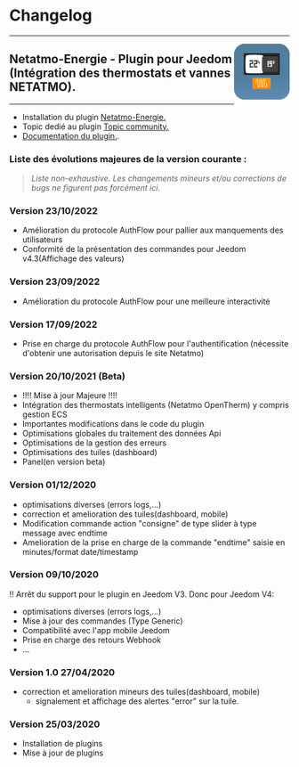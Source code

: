 # Changelog
---

<img align="right" src="../images/naEnergie_icon.png" width="100">

## Netatmo-Energie - Plugin pour Jeedom (Intégration des thermostats et vannes NETATMO).

---

* Installation du plugin [Netatmo-Energie.](https://limad.github.io/plugin-naEnergie/fr_FR/#tocAnchor-1-3)
* Topic dedié au plugin [Topic community.](https://community.jeedom.com/t/re-plugin-tiers-netatmo-energie/38002/)
* [Documentation du plugin.](https://community.jeedom.com/t/re-plugin-tiers-netatmo-energie/38002/).

### Liste des évolutions majeures de la version courante :
>*Liste non-exhaustive. Les changements mineurs et/ou corrections de bugs ne figurent pas forcément ici.*
>
### Version 23/10/2022
* Amélioration du protocole AuthFlow pour pallier aux manquements des utilisateurs
* Conformité de la présentation des commandes pour Jeedom v4.3(Affichage des valeurs)

### Version 23/09/2022
* Amélioration du protocole AuthFlow pour une meilleure interactivité

### Version 17/09/2022
* Prise en charge du protocole AuthFlow pour l'authentification (nécessite d'obtenir une autorisation depuis le site Netatmo)
 
### Version 20/10/2021 (Beta)
* !!!! Mise à jour Majeure !!!!
* Intégration des thermostats intelligents (Netatmo OpenTherm) y compris gestion ECS
* Importantes modifications dans le code du plugin
* Optimisations globales du traitement des données Api
* Optimisations de la gestion des erreurs
* Optimisations des tuiles (dashboard)
* Panel(en version beta)
  
### Version 01/12/2020
* optimisations diverses (errors logs,...)
* correction et amelioration des tuiles(dashboard, mobile)
* Modification commande action "consigne" de type slider à type message avec endtime
* Amelioration de la prise en charge de la commande "endtime" saisie en minutes/format date/timestamp
  
### Version 09/10/2020
!! Arrêt du support pour le plugin en Jeedom V3. Donc pour Jeedom V4:

* optimisations diverses (errors logs,...)
* Mise à jour des commandes (Type Generic)
* Compatibilité avec l'app mobile Jeedom
* Prise en charge des retours Webhook
* ...

### Version 1.0 27/04/2020
* correction et amelioration mineurs des tuiles(dashboard, mobile)
  - signalement et affichage des alertes "error" sur la tuile.
### Version 25/03/2020
  * Installation de plugins
  * Mise à jour de plugins
